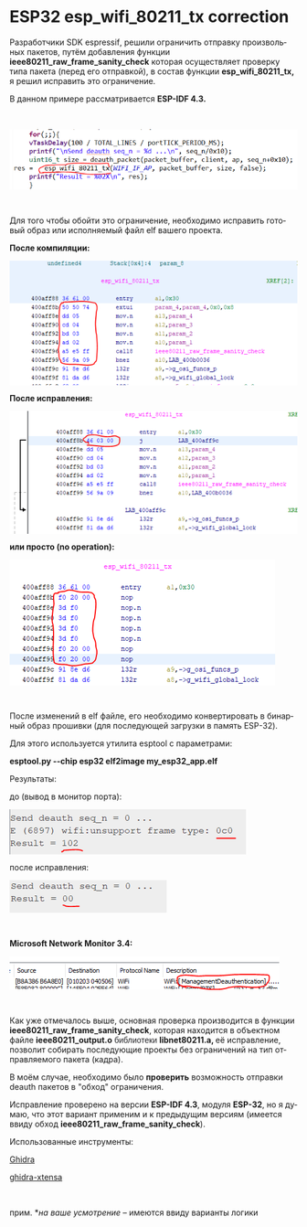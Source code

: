 # ESP32 esp_wifi_80211_tx correction

<html>

<head>
<meta http-equiv=Content-Type content="text/html; charset=windows-1251">
<meta name=Generator content="Microsoft Word 15 (filtered)">

</head>

<body lang=RU>

<div class=WordSection1>

<p class=MsoNormal>Разработчики <span lang=EN-US>SDK</span><span lang=EN-US> </span><span
lang=EN-US>espressif</span>, решили ограничить отправку произвольных пакетов,
путём добавления функции <b>ieee80211_raw_frame_sanity_check</b> которая 
осуществляет проверку типа пакета (перед его отправкой), в состав функции <b>esp_wifi_80211_tx, </b> 
я решил исправить это ограничение.</p><p>В данном примере рассматривается <b>ESP-IDF 4.3.</b></p>

<p><br></p>
<img align="center" src="https://github.com/sizeofrawdata/ESP32-esp_wifi_80211_tx-correction/blob/main/4.png"  alt="1">  
<p><br></p>
  
<p class=MsoNormal>Для того чтобы обойти это ограничение, необходимо исправить
готовый образ или исполняемый файл <span lang=EN-US>elf</span><span lang=EN-US>
</span>вашего проекта.</p>

<p></p>  
<p><b>После компиляции:</b></p>
<p></p>  
  <img align="center" src="https://github.com/sizeofrawdata/ESP32-esp_wifi_80211_tx-correction/blob/main/1.png"  alt="1">
  
<p class=MsoNormal><b>После исправления:</b></p>
  
  <img align="center" src="https://github.com/sizeofrawdata/ESP32-esp_wifi_80211_tx-correction/blob/main/2.png"  alt="1">

<p></p>
<p></p>
<p><b>или просто (no operation):</b></p>

  <img align="center" src="https://github.com/sizeofrawdata/ESP32-esp_wifi_80211_tx-correction/blob/main/3.png"  alt="1">


<p><br></p>
<p class=MsoNormal>После изменений в elf файле, его необходимо конвертировать в бинарный образ прошивки (для последующей загрузки в
память <span lang=EN-US>ESP</span>-32).</p>
<p>Для этого используется утилита <span lang=EN-US>esptool</span>
с параметрами:</p>

<p class=MsoNormal><span lang=EN-US><b>esptool.py --chip esp32 elf2image
my_esp32_app.elf</b></span></p>

<p class=MsoNormal>Результаты:</p>


<p class=MsoNormal>до (вывод в монитор порта):</p>

  <img align="center" src="https://github.com/sizeofrawdata/ESP32-esp_wifi_80211_tx-correction/blob/main/5.png"  alt="1">

<p class=MsoNormal>после исправления:</p>

  <img align="center" src="https://github.com/sizeofrawdata/ESP32-esp_wifi_80211_tx-correction/blob/main/6.png"  alt="1">
  <p><br></p>
 <p><b>Microsoft Network Monitor 3.4:</b></p> 
  
 <img align="center" src="https://github.com/sizeofrawdata/ESP32-esp_wifi_80211_tx-correction/blob/main/7.PNG"  alt="1">  
<p><br></p>
<p class=MsoNormal>Как уже отмечалось выше, основная проверка производится в
функции <b>ieee80211_raw_frame_sanity_check</b>, которая находится в объектном
файле <b>ieee80211_output.o</b>  <span style='font-family:"Arial",sans-serif;
color:#202124;background:white'>библиотеки</span> <b>libnet80211.a, </b>её
исправление, позволит собирать последующие проекты без ограничений на тип
отправляемого пакета (кадра). </p>

<p class=MsoNormal>В моём случае, необходимо было <b>проверить</b> возможность
отправки <span lang=EN-US>deauth</span><span lang=EN-US> </span>пакетов в "обход"
ограничения.</p>

<p class=MsoNormal>Исправление проверено на версии <b>ESP-IDF 4.3</b>, модуля <span
lang=EN-US><b>ESP</span>-32</b>, но я думаю, что этот вариант применим и к предыдущим
версиям (имеется ввиду обход <b>ieee80211_raw_frame_sanity_check</b>).</p>

<p class=MsoNormal>Использованные инструменты:</p>

<p><a href="https://ghidra-sre.org/" target="_blank">Ghidra</a></p>   
<p><a href="https://github.com/yath/ghidra-xtensa" target="_blank">ghidra-xtensa</a></p>  
<p class=MsoNormal>&nbsp;</p>

  
<p class=MsoNormal>прим. *<i>на ваше усмотрение</i> – имеются ввиду варианты логики</p>  
</div>

</body>

</html>
